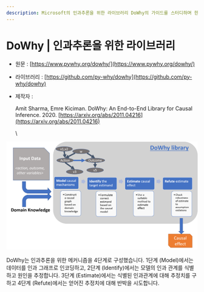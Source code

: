 ```yaml
---
description: Microsoft의 인과추론을 위한 라이브러리 DoWhy의 가이드를 스터디하며 한국어 자료로 생성한 깃북입니다.
---
```


# DoWhy | 인과추론을 위한 라이브러리

* 원문 : [https://www.pywhy.org/dowhy/](https://www.pywhy.org/dowhy/)
* 라이브러리 : [https://github.com/py-why/dowhy](https://github.com/py-why/dowhy)
*   제작자 :&#x20;

    Amit Sharma, Emre Kiciman. DoWhy: An End-to-End Library for Causal Inference. 2020. [https://arxiv.org/abs/2011.04216](https://arxiv.org/abs/2011.04216)

    \


![](.gitbook/assets/dowhy-diagram.png)

DoWhy는 인과추론을 위한 메커니즘을 4단계로 구성했습니다. 1단계 (Model)에서는 데이터를 인과 그래프로 인코딩하고, 2단계 (Identify)에서는 모델의 인과 관계를 식별하고 원인을 추정합니다. 3단계 (Estimate)에서는 식별된 인과관계에 대해 추정치를 구하고 4단계 (Refute)에서는 얻어진 추정치에 대해 반박을 시도합니다.
